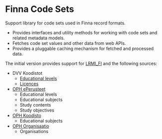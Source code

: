 # Finna Code Sets

Support library for code sets used in Finna record formats.

- Provides interfaces and utility methods for working with code sets and related metadata models.
- Fetches code set values and other data from web APIs.
- Provides a pluggable caching mechanism for fetched and processed data.

The initial version provides support for [LRMI_FI](https://wiki.eduuni.fi/pages/viewpage.action?pageId=222560437) and the following sources:

- DVV Koodistot
    - [Educational levels](http://uri.suomi.fi/codelist/edtech/Koulutusaste)
    - [Licences](http://uri.suomi.fi/codelist/edtech/Licence)
- [OPH ePerusteet](https://wiki.eduuni.fi/display/OPHPALV/ePerusteet+julkiset+rajapinnat)
    - Educational levels
    - Educational subjects
    - Study contents
    - Study objectives
- [OPH Koodisto](https://wiki.eduuni.fi/display/OPHPALV/Koodistopalvelu)
  - Educational subjects
- [OPH Organisaatio](https://wiki.eduuni.fi/display/OPHPALV/Organisaatiopalvelu)
  - Organisations

